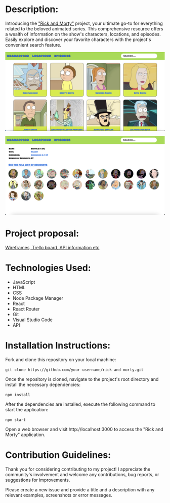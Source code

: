 # Description:
Introducing the ["Rick and Morty"](https://rick-and-morty-project3.netlify.app/) project, your ultimate go-to for everything related to the beloved animated series. This comprehensive resource offers a wealth of information on the show's characters, locations, and episodes. Easily explore and discover your favorite characters with the project's convenient search feature.

![Project Main Page](images/main.png)

![Project Location Details Page](images/location-details.png)

# Project proposal:
[Wireframes, Trello board, API information etc](https://www.notion.so/Project-3-69b9e554d97a44fda51fd15eff006908) 

# Technologies Used:
- JavaScript
- HTML
- CSS
- Node Package Manager
- React
- React Router
- Git
- Visual Studio Code
- API

# Installation Instructions:
Fork and clone this repository on your local machine: 

`git clone https://github.com/your-username/rick-and-morty.git`

Once the repository is cloned, navigate to the project's root directory and install the necessary dependencies:

`npm install`

After the dependencies are installed, execute the following command to start the application: 

`npm start`

Open a web browser and visit http://localhost:3000 to access the "Rick and Morty" application.

# Contribution Guidelines:
Thank you for considering contributing to my project! I appreciate the community's involvement and welcome any contributions, bug reports, or suggestions for improvements. 

Please create a new issue and provide a title and a description with any relevant examples, screenshots or error messages. 